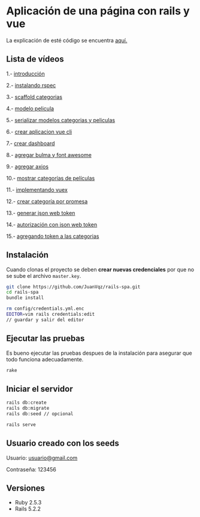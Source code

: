 # Aplicación de una página con rails y vue

La explicación de esté código se encuentra [aquí.](https://www.youtube.com/watch?v=vWgmZsInG1s&list=PL4yLj0azo9NU-qUCvSUZSm92gdxFJAWRc)

## Lista de vídeos
1.- [introducción](https://www.youtube.com/watch?v=vWgmZsInG1s&list=PL4yLj0azo9NU-qUCvSUZSm92gdxFJAWRc&index=2&t=1s)

2.- [instalando rspec](https://www.youtube.com/watch?v=Muicjq22_7o&list=PL4yLj0azo9NU-qUCvSUZSm92gdxFJAWRc&index=2)

3.- [scaffold categorias](https://www.youtube.com/watch?v=fE8KVqDsDpg&list=PL4yLj0azo9NU-qUCvSUZSm92gdxFJAWRc&index=3)

4.- [modelo pelicula](https://www.youtube.com/watch?v=fE8KVqDsDpg&list=PL4yLj0azo9NU-qUCvSUZSm92gdxFJAWRc&index=4)

5.- [serializar modelos categorias y peliculas](https://www.youtube.com/watch?v=fE8KVqDsDpg&list=PL4yLj0azo9NU-qUCvSUZSm92gdxFJAWRc&index=5)

6.- [crear aplicacion vue cli](https://www.youtube.com/watch?v=fE8KVqDsDpg&list=PL4yLj0azo9NU-qUCvSUZSm92gdxFJAWRc&index=6)

7.- [crear dashboard](https://www.youtube.com/watch?v=fE8KVqDsDpg&list=PL4yLj0azo9NU-qUCvSUZSm92gdxFJAWRc&index=7)

8.- [agregar bulma y font awesome](https://www.youtube.com/watch?v=fE8KVqDsDpg&list=PL4yLj0azo9NU-qUCvSUZSm92gdxFJAWRc&index=8)

9.- [agregar axios](https://www.youtube.com/watch?v=fE8KVqDsDpg&list=PL4yLj0azo9NU-qUCvSUZSm92gdxFJAWRc&index=9)

10.- [mostrar categorías de películas](https://www.youtube.com/watch?v=fE8KVqDsDpg&list=PL4yLj0azo9NU-qUCvSUZSm92gdxFJAWRc&index=10)

11.- [implementando vuex](https://www.youtube.com/watch?v=fE8KVqDsDpg&list=PL4yLj0azo9NU-qUCvSUZSm92gdxFJAWRc&index=11)

12.- [crear categoría por promesa](https://www.youtube.com/watch?v=fE8KVqDsDpg&list=PL4yLj0azo9NU-qUCvSUZSm92gdxFJAWRc&index=12)

13.- [generar json web token](https://www.youtube.com/watch?v=fE8KVqDsDpg&list=PL4yLj0azo9NU-qUCvSUZSm92gdxFJAWRc&index=13)

14.- [autorización con json web token](https://www.youtube.com/watch?v=fE8KVqDsDpg&list=PL4yLj0azo9NU-qUCvSUZSm92gdxFJAWRc&index=14)

15.- [agregando token a las categorias](https://www.youtube.com/watch?v=fE8KVqDsDpg&list=PL4yLj0azo9NU-qUCvSUZSm92gdxFJAWRc&index=15)

## Instalación

Cuando clonas el proyecto se deben **crear nuevas credenciales** por que no se sube
el archivo `master.key`.

```sh
git clone https://github.com/JuanVqz/rails-spa.git
cd rails-spa
bundle install

rm config/credentials.yml.enc
EDITOR=vim rails credentials:edit
// guardar y salir del editor
```

## Ejecutar las pruebas

Es bueno ejecutar las pruebas despues de la instalación para asegurar que todo
funciona adecuadamente.

```sh
rake
```

## Iniciar el servidor

```sh
rails db:create
rails db:migrate
rails db:seed // opcional

rails serve
```

## Usuario creado con los seeds

Usuario: usuario@gmail.com

Contraseña: 123456


## Versiones

 * Ruby 2.5.3
 * Rails 5.2.2


